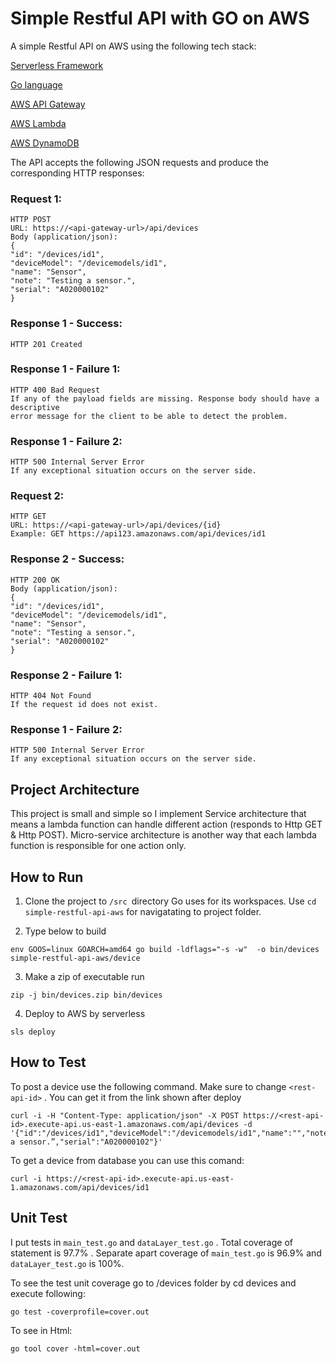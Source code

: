 # Simple Restful API with GO on AWS

A simple Restful API on AWS using the following tech stack:

[Serverless Framework](https://serverless.com/)

[Go language](https://golang.org/)

[AWS API Gateway](https://aws.amazon.com/api-gateway/)

[AWS Lambda](https://aws.amazon.com/lambda/)

[AWS DynamoDB](https://aws.amazon.com/dynamodb/)


The API accepts the following JSON requests and produce the corresponding HTTP responses:

### Request 1:
```
HTTP POST
URL: https://<api-gateway-url>/api/devices
Body (application/json):
{
"id": "/devices/id1",
"deviceModel": "/devicemodels/id1",
"name": "Sensor",
"note": "Testing a sensor.",
"serial": "A020000102"
}
```
### Response 1 - Success:
```
HTTP 201 Created
```
### Response 1 - Failure 1:
``` 
HTTP 400 Bad Request
If any of the payload fields are missing. Response body should have a descriptive
error message for the client to be able to detect the problem.
```
### Response 1 - Failure 2:
```
HTTP 500 Internal Server Error
If any exceptional situation occurs on the server side.
```
### Request 2:
```
HTTP GET
URL: https://<api-gateway-url>/api/devices/{id}
Example: GET https://api123.amazonaws.com/api/devices/id1
```
### Response 2 - Success:
```
HTTP 200 OK
Body (application/json):
{
"id": "/devices/id1",
"deviceModel": "/devicemodels/id1",
"name": "Sensor",
"note": "Testing a sensor.",
"serial": "A020000102"
}
```
### Response 2 - Failure 1:
```
HTTP 404 Not Found
If the request id does not exist.
```
### Response 1 - Failure 2:
```
HTTP 500 Internal Server Error
If any exceptional situation occurs on the server side.
```
## Project Architecture
This project is small and simple so I implement Service architecture that means a lambda function can handle different action (responds to Http GET & Http POST). Micro-service architecture is another way that each lambda function is responsible for one action only.

## How to Run

1. Clone the project to `/src `directory Go uses for its workspaces. Use `cd simple-restful-api-aws` for navigatating to project folder.

2. Type below to build

```
env GOOS=linux GOARCH=amd64 go build -ldflags="-s -w"  -o bin/devices simple-restful-api-aws/device
```

3. Make a zip of executable run

`zip -j bin/devices.zip bin/devices`


4. Deploy to AWS by serverless

`sls deploy`


## How to Test

To post a device use the following command. Make sure to change  `<rest-api-id>` . You can get it from the link shown after deploy

```
curl -i -H "Content-Type: application/json" -X POST https://<rest-api-id>.execute-api.us-east-1.amazonaws.com/api/devices -d '{"id":"/devices/id1","deviceModel":"/devicemodels/id1","name":"","note":"Testing a sensor.”,"serial":"A020000102"}'
```

To get a device from database you can use this comand:

```
curl -i https://<rest-api-id>.execute-api.us-east-1.amazonaws.com/api/devices/id1
```


## Unit Test

I put tests in `main_test.go` and `dataLayer_test.go` . Total coverage of statement is 97.7% . Separate apart coverage of `main_test.go` is 96.9% and `dataLayer_test.go`  is 100%.

To see the test unit coverage go to /devices folder by cd devices and execute following:

```
go test -coverprofile=cover.out
```

To see in Html:

```
go tool cover -html=cover.out
```
